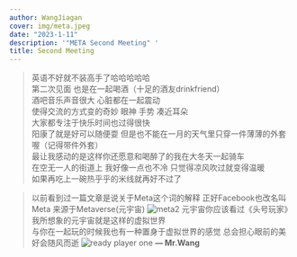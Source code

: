 ```yaml
---
author: WangJiagan
cover: img/meta.jpeg
date: "2023-1-11"
description: '"META Second Meeting" '
title: Second Meeting
---
```


> 英语不好就不装高手了哈哈哈哈哈<br>
> 第二次见面 也是在一起喝酒（十足的酒友drinkfriend）<br>
> 酒吧音乐声音很大 心脏都在一起震动 <br>
> 使得交流的方式变的奇妙 眼神 手势 凑近耳朵<br>
> 大家都专注于快乐时间也过得很快<br>
> 阳康了就是好可以随便耍 但是也不能在一月的天气里只穿一件薄薄的外套喔（记得带件外套）<br>
> 最让我感动的是这样你还愿意和喝醉了的我在大冬天一起骑车 <br>
> 在空无一人的街道上 我好像一点也不冷 只觉得凉风吹过就变得温暖<br>
> 如果再吃上一碗热乎乎的米线就再好不过了<br>

>以前看到过一篇文章是说关于Meta这个词的解释 正好Facebook也改名叫Meta 来源于Metaverse(元宇宙)
>![meta2](https://img.cnmo.com/1873_600x1000/1872931.jpg)
>元宇宙你应该看过《头号玩家》 我所想象的元宇宙就是这样的虚拟世界 <br>
>与你在一起玩的时候我也有一种置身于虚拟世界的感觉 总会担心眼前的美好会随风而逝
>![ready player one](https://i1.wp.com/teaser-trailer.com/wp-content/uploads/Ready-Player-One-The-Key.jpg?ssl=1)
> **— Mr.Wang**

